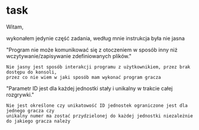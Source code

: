 # task
Witam, 

wykonałem jedynie część zadania, według mnie instrukcja była nie jasna

"Program nie może komunikować się z otoczeniem w sposób inny niż wczytywanie/zapisywanie zdefiniowanych plików."

    Nie jasny jest sposób interakcji programu z użytkownikiem, przez brak dostępu do konsoli,
    przez co nie wiem w jaki sposób mam wykonać program gracza


"Parametr ID jest dla każdej jednostki stały i unikalny w trakcie całej rozgrywki."

    Nie jest określone czy unikatowość ID jednostek ograniczone jest dla jednego gracza czy 
    unikalny numer ma zostać przydzielonej do każdej jednostki niezależnie do jakiego gracza należy